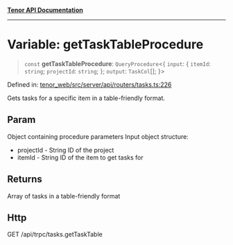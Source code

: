 [**Tenor API Documentation**](../../README.md)

***

# Variable: getTaskTableProcedure

> `const` **getTaskTableProcedure**: `QueryProcedure`\<\{ `input`: \{ `itemId`: `string`; `projectId`: `string`; \}; `output`: `TaskCol`[]; \}\>

Defined in: [tenor\_web/src/server/api/routers/tasks.ts:226](https://github.com/Apantli/Tenor/blob/293d0ddb2d5307c4150fcd161249995fd5278c7d/tenor_web/src/server/api/routers/tasks.ts#L226)

Gets tasks for a specific item in a table-friendly format.

## Param

Object containing procedure parameters
Input object structure:
- projectId - String ID of the project
- itemId - String ID of the item to get tasks for

## Returns

Array of tasks in a table-friendly format

## Http

GET /api/trpc/tasks.getTaskTable
